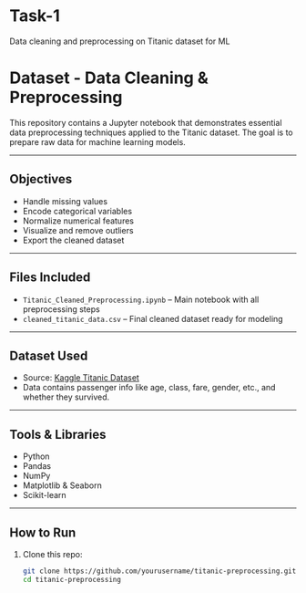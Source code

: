 # Task-1
Data cleaning and preprocessing on Titanic dataset for ML
# Dataset - Data Cleaning & Preprocessing

This repository contains a Jupyter notebook that demonstrates essential data preprocessing techniques applied to the Titanic dataset. The goal is to prepare raw data for machine learning models.

---

##  Objectives

- Handle missing values
- Encode categorical variables
- Normalize numerical features
- Visualize and remove outliers
- Export the cleaned dataset

---

##  Files Included

- `Titanic_Cleaned_Preprocessing.ipynb` – Main notebook with all preprocessing steps
- `cleaned_titanic_data.csv` – Final cleaned dataset ready for modeling

---

##  Dataset Used

- Source: [Kaggle Titanic Dataset](https://www.kaggle.com/datasets/yasserh/titanic-dataset)
- Data contains passenger info like age, class, fare, gender, etc., and whether they survived.

---

## Tools & Libraries

- Python
- Pandas
- NumPy
- Matplotlib & Seaborn
- Scikit-learn

---

##  How to Run

1. Clone this repo:
   ```bash
   git clone https://github.com/yourusername/titanic-preprocessing.git
   cd titanic-preprocessing
